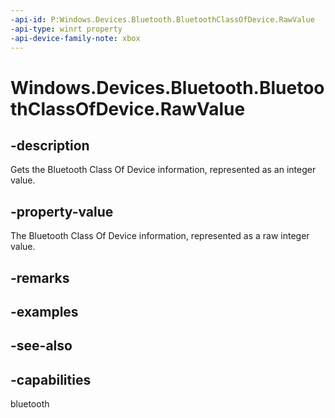 ```yaml
---
-api-id: P:Windows.Devices.Bluetooth.BluetoothClassOfDevice.RawValue
-api-type: winrt property
-api-device-family-note: xbox
---
```


<!-- Property syntax
public uint RawValue { get; }
-->

# Windows.Devices.Bluetooth.BluetoothClassOfDevice.RawValue

## -description
Gets the Bluetooth Class Of Device information, represented as an integer value.

## -property-value
The Bluetooth Class Of Device information, represented as a raw integer value.

## -remarks

## -examples

## -see-also


## -capabilities
bluetooth
